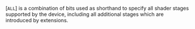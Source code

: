 [`ALL`] is a combination of bits used as shorthand to
specify all shader stages supported by the device, including all
additional stages which are introduced by extensions.